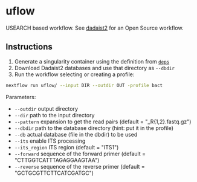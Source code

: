 # uflow

USEARCH based workflow. See [dadaist2](https://github.com/quadram-institute-bioscience/dadaist2) for an Open Source workflow.

## Instructions

1. Generate a singularity container using the definition from [`deps`](./deps/)
2. Download Dadaist2 databases and use that directory as `--dbdir`
3. Run the workflow selecting or creating a profile:
```bash
nextflow run uflow/ --input DIR --outdir OUT -profile bact
```

Parameters:
* `--outdir` output directory
* `--dir` path to the input directory
* `--pattern` expansion to get the read pairs (default = "_R{1,2}.fastq.gz")
* `--dbdir` path to the database directory (hint: put it in the profile)
* `--db` actual database (file in the dbdir) to be used
* `--its` enable ITS processing
* `--its_region` ITS region (default = "ITS1")
* `--forward` sequence of the forward primer (default = "CTTGGTCATTTAGAGGAAGTAA")
* `--reverse`  sequence of the reverse primer (default = "GCTGCGTTCTTCATCGATGC")
